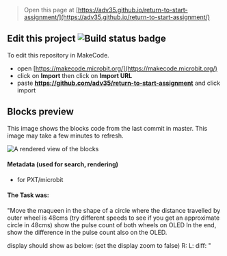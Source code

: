 
> Open this page at [https://adv35.github.io/return-to-start-assignment/](https://adv35.github.io/return-to-start-assignment/)


## Edit this project ![Build status badge](https://github.com/adv35/return-to-start-assignment/workflows/MakeCode/badge.svg)

To edit this repository in MakeCode.

* open [https://makecode.microbit.org/](https://makecode.microbit.org/)
* click on **Import** then click on **Import URL**
* paste **https://github.com/adv35/return-to-start-assignment** and click import

## Blocks preview

This image shows the blocks code from the last commit in master.
This image may take a few minutes to refresh.

![A rendered view of the blocks](https://github.com/adv35/return-to-start-assignment/raw/master/.github/makecode/blocks.png)

#### Metadata (used for search, rendering)

* for PXT/microbit
<script src="https://makecode.com/gh-pages-embed.js"></script><script>makeCodeRender("{{ site.makecode.home_url }}", "{{ site.github.owner_name }}/{{ site.github.repository_name }}");</script>
#### The Task was:
"Move the maqueen in the shape of a circle where the distance travelled by outer wheel is 48cms (try different speeds to see if you get an approximate circle in 48cms)
show the pulse count of both wheels on OLED
In the end, show the difference in the pulse count also on the OLED.


display should show as below: (set the display zoom to false)
R:  <value>
L:  <value>
diff: <value>"


